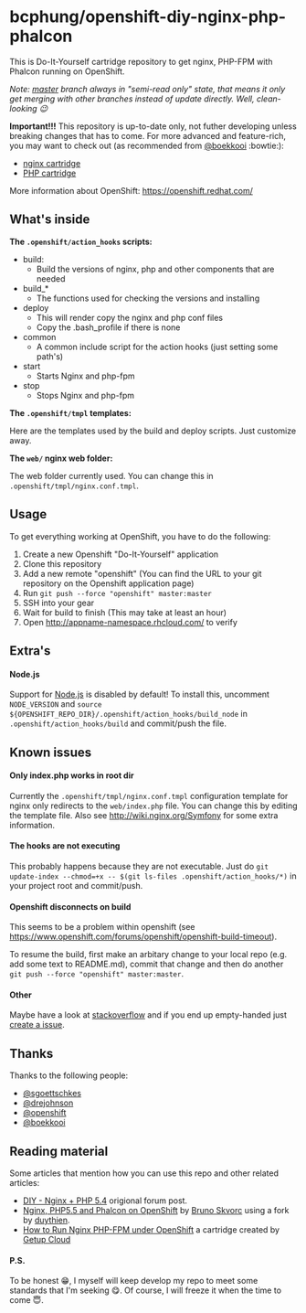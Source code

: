 # bcphung/openshift-diy-nginx-php-phalcon
This is Do-It-Yourself cartridge repository to get nginx, PHP-FPM with Phalcon running on OpenShift.

_Note: [master](https://github.com/bcphung/openshift-diy-nginx-php-phalcon/tree/master) branch always in "semi-read only" state, that means it only get merging with other branches instead of update directly. Well, clean-looking :wink:_

**Important!!!**
This repository is up-to-date only, not futher developing unless breaking changes that has to come. For more advanced and feature-rich, you may want to check out (as recommended from [@boekkooi](https://github.com/boekkooi) :bowtie:):
- [nginx cartridge](https://github.com/bcphung/openshift-cartridge-nginx)
- [PHP cartridge](https://github.com/bcphung/openshift-cartridge-php)

More information about OpenShift: https://openshift.redhat.com/

## What's inside

**The `.openshift/action_hooks` scripts:**

* build:
    - Build the versions of nginx, php and other components that are needed
* build_*
    - The functions used for checking the versions and installing
* deploy
    - This will render copy the nginx and php conf files
    - Copy the .bash_profile if there is none
* common
    - A common include script for the action hooks (just setting some path's)
* start
    - Starts Nginx and php-fpm
* stop
    - Stops Nginx and php-fpm

**The `.openshift/tmpl` templates:**

Here are the templates used by the build and deploy scripts. Just customize away.

**The `web/` nginx web folder:**

The web folder currently used. You can change this in `.openshift/tmpl/nginx.conf.tmpl`.

## Usage

To get everything working at OpenShift, you have to do the following:

1. Create a new Openshift "Do-It-Yourself" application
2. Clone this repository
3. Add a new remote "openshift" (You can find the URL to your git repository
   on the Openshift application page)
4. Run `git push --force "openshift" master:master`
5. SSH into your gear
7. Wait for build to finish (This may take at least an hour)
8. Open http://appname-namespace.rhcloud.com/ to verify

## Extra's

#### Node.js
Support for [Node.js](http://nodejs.org/) is disabled by default!
To install this, uncomment `NODE_VERSION` and `source ${OPENSHIFT_REPO_DIR}/.openshift/action_hooks/build_node` in `.openshift/action_hooks/build` and commit/push the file.

## Known issues

#### Only index.php works in root dir
Currently the `.openshift/tmpl/nginx.conf.tmpl` configuration template for nginx only redirects to the `web/index.php` file.
You can change this by editing the template file. Also see http://wiki.nginx.org/Symfony for some extra information.

#### The hooks are not executing
This probably happens because they are not executable.
Just do `git update-index --chmod=+x -- $(git ls-files .openshift/action_hooks/*)` in your project root and commit/push.

#### Openshift disconnects on build
This seems to be a problem within openshift (see https://www.openshift.com/forums/openshift/openshift-build-timeout).

To resume the build, first make an arbitary change to your local repo (e.g. add some text to README.md), commit that change and then do another `git push --force "openshift" master:master`.

#### Other
Maybe have a look at [stackoverflow](http://stackoverflow.com/questions/tagged/openshift) and if you end up empty-handed just [create a issue](https://github.com/boekkooi/openshift-diy-nginx-php/issues).

## Thanks

Thanks to the following people:

* [@sgoettschkes](https://github.com/Sgoettschkes)
* [@drejohnson](https://github.com/drejohnson)
* [@openshift](https://github.com/openshift/)
* [@boekkooi](https://github.com/boekkooi)
 
## Reading material

Some articles that mention how you can use this repo and other related articles:

* [DIY - Nginx + PHP 5.4](https://www.openshift.com/forums/openshift/diy-nginx-php-54) origional forum post.
* [Nginx, PHP5.5 and Phalcon on OpenShift](http://www.sitepoint.com/nginx-php5-5-phalcon-openshift/) by [Bruno Skvorc](https://twitter.com/bitfalls) using a fork by [duythien](https://github.com/duythien).
* [How to Run Nginx PHP-FPM under OpenShift](https://www.openshift.com/blogs/how-to-run-nginx-php-fpm-under-openshift) a cartridge created by [Getup Cloud](http://getupcloud.com/index_en.html)

#### P.S.
To be honest :grin:, I myself will keep develop my repo to meet some standards that I'm seeking :yum:. Of course, I will freeze it when the time to come :innocent:.

